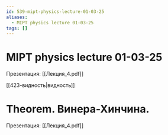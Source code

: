 ```yaml
---
id: 539-mipt-physics-lecture-01-03-25
aliases:
  - MIPT physics lecture 01-03-25
tags: []
---
```


# MIPT physics lecture 01-03-25

Презентация: [[Лекция_4.pdf]]

[[423-видность|видность]]

# Theorem. Винера-Хинчина.


Презентация: [[Лекция_4.pdf]]
